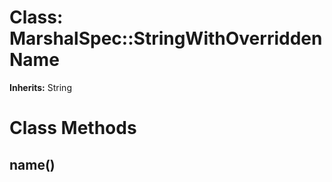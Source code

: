 # Class: MarshalSpec::StringWithOverriddenName
**Inherits:** String
    



# Class Methods
## name() [](#method-c-name)

